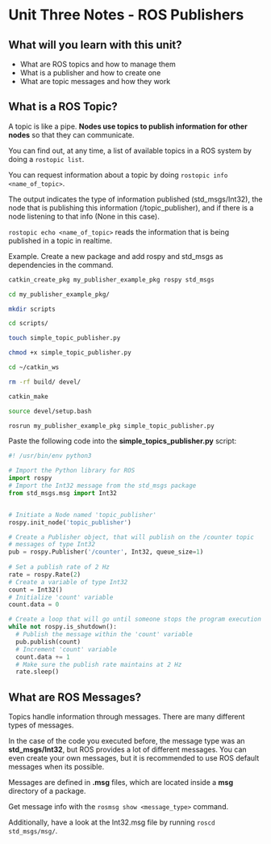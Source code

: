 # Unit Three Notes - ROS Publishers

## What will you learn with this unit?

* What are ROS topics and how to manage them
* What is a publisher and how to create one
* What are topic messages and how they work

## What is a ROS Topic?

A topic is like a pipe. **Nodes use topics to publish information for other nodes** so that they can communicate.

You can find out, at any time, a list of available topics in a ROS system by doing a `rostopic list`.

You can request information about a topic by doing `rostopic info <name_of_topic>`.

The output indicates the type of information published (std_msgs/Int32), the node that is publishing this information (/topic_publisher), and if there is a node listening to that info (None in this case).

`rostopic echo <name_of_topic>` reads the information that is being published in a topic in realtime.

Example. Create a new package and add rospy and std_msgs as dependencies in the command.

```bash
catkin_create_pkg my_publisher_example_pkg rospy std_msgs

cd my_publisher_example_pkg/

mkdir scripts

cd scripts/

touch simple_topic_publisher.py

chmod +x simple_topic_publisher.py

cd ~/catkin_ws

rm -rf build/ devel/

catkin_make

source devel/setup.bash

rosrun my_publisher_example_pkg simple_topic_publisher.py

```

Paste the following code into the **simple_topics_publisher.py** script:


```python
#! /usr/bin/env python3

# Import the Python library for ROS
import rospy
# Import the Int32 message from the std_msgs package
from std_msgs.msg import Int32             


# Initiate a Node named 'topic_publisher'
rospy.init_node('topic_publisher')

# Create a Publisher object, that will publish on the /counter topic
# messages of type Int32
pub = rospy.Publisher('/counter', Int32, queue_size=1)    
                                           
# Set a publish rate of 2 Hz
rate = rospy.Rate(2)
# Create a variable of type Int32
count = Int32()
# Initialize 'count' variable
count.data = 0                             

# Create a loop that will go until someone stops the program execution
while not rospy.is_shutdown():
  # Publish the message within the 'count' variable
  pub.publish(count)
  # Increment 'count' variable
  count.data += 1
  # Make sure the publish rate maintains at 2 Hz
  rate.sleep()          
  ```

## What are ROS Messages?

Topics handle information through messages. There are many different types of messages.

In the case of the code you executed before, the message type was an **std_msgs/Int32**, but ROS provides a lot of different messages. You can even create your own messages, but it is recommended to use ROS default messages when its possible.

Messages are defined in **.msg** files, which are located inside a **msg** directory of a package.

Get message info with the `rosmsg show <message_type>` command.

Additionally, have a look at the Int32.msg file by running `roscd std_msgs/msg/`.
